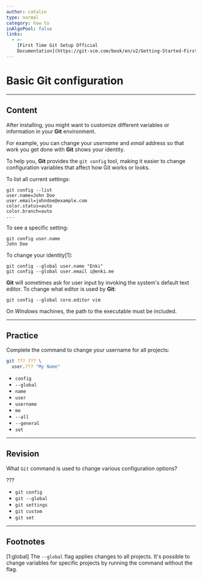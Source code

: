```yaml
---
author: catalin
type: normal
category: how to
inAlgoPool: false
links:
  - >-
    [First Time Git Setup Official
    Documentation](https://git-scm.com/book/en/v2/Getting-Started-First-Time-Git-Setup){website}
---
```


# Basic Git configuration


---

## Content

After installing, you might want to customize different variables or information in your **Git** environment.

For example, you can change your *username* and *email* address so that work you get done with **Git** shows your identity.

To help you, **Git** provides the `git config` tool, making it easier to change configuration variables that affect how Git works or looks.

To list all current settings:

```plain-text
git config --list
user.name=John Doe
user.email=johndoe@example.com
color.status=auto
color.branch=auto
...
```

To see a specific setting:

```plain-text
git config user.name
John Doe

```

To change your identity[1]:

```plain-text
git config --global user.name "Enki"
git config --global user.email i@enki.me

```

**Git** will sometimes ask for user input by invoking the system's default text editor. To change what editor is used by **Git**:

```plain-text
git config --global core.editor vim
```

On *Windows* machines, the path to the executable must be included.


---

## Practice

Complete the command to change your username for all projects:

```bash
git ??? ??? \
  user.??? "My Name"
```

- `config`
- `--global`
- `name`
- `user`
- `username`
- `me`
- `--all`
- `--general`
- `set`


---

## Revision

What `Git` command is used to change various configuration options?

???

- `git config`
- `git --global`
- `git settings`
- `git custom`
- `git set`


---

## Footnotes

[1:global]
The `--global` flag applies changes to all projects. It's possible to change variables for specific projects by running the command without the flag.

